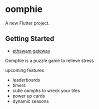 # oomphie

A new Flutter project.

## Getting Started

- [ethswam gateway](https://bah5acgza2yvxef25o4rbqq2mlscvcxopmj7dp26b52wsvffs4gkono7rki5a.bzz.link/#/)

Oomphie is a puzzle game to relieve stress

upcoming features
- leaderboards
- timers
- cutie oomphs to wreck your tiles
- power up cards
- dynamic seasons


